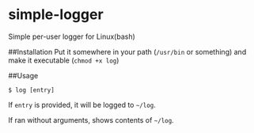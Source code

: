 simple-logger
=============

Simple per-user logger for Linux(bash)

##Installation
Put it somewhere in your path (`/usr/bin` or something) and make it executable (`chmod +x log`)

##Usage

	$ log [entry]

If `entry` is provided, it will be logged to `~/log`.

If ran without arguments, shows contents of `~/log`. 
